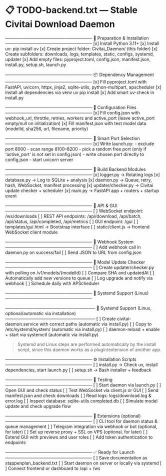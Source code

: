 # 📋 TODO-backend.txt — Stable Civitai Download Daemon


────────────────────────────
🔧 Preparation & Installation
────────────────────────────
[x] Install Python 3.11+
[x] Install uv: pip install uv
[x] Create project folder: Civitai_Daemon/ (this folder)
[x] Create subfolders: downloads, logs, templates, static, configs, systemd, updater
[x] Add empty files: pyproject.toml, config.json, manifest.json, install.py, setup.sh, launch.py

────────────────────────────
📦 Dependency Management
────────────────────────────
[x] Fill pyproject.toml with FastAPI, uvicorn, httpx, jinja2, sqlite-utils, python-multipart, apscheduler
[x] Install all dependencies via venv uv pip install
[x] Add smart uv-check in install.py

────────────────────────────
🧠 Configuration Files
────────────────────────────
[x] Fill config.json with webhook_url, throttle, retries, workers and active_port (leave active_port empty/null on initialization)
[x] Fill manifest.json with test model data (modelId, sha256, url, filename, priority)

────────────────────────────
🔌 Smart Port Selection
────────────────────────────
[x] Write launch.py:
    - exclude port 8000
    - scan range 8100–8200
    - pick a random free port (only if 'active_port' is not set in config.json)
    - write chosen port directly to config.json
    - start uvicorn server

────────────────────────────
🧱 Build Backend Modules
────────────────────────────
[x] logger.py → Rotating logs
[x] database.py → Log to SQLite + analysis
[x] daemon.py → Queue, retry, hash, WebSocket, manifest processing
[x] updater/checker.py → Civitai update checker + scheduler
[x] main.py → FastAPI app + routers + startup event

────────────────────────────
📡 API & GUI
────────────────────────────
[ ] WebSocket endpoint: /ws/downloads
[ ] REST API endpoints: /api/download, /api/batch, /api/status, /api/completed, /api/metrics
[ ] GUI endpoint: /gui
[ ] templates/gui.html → Bootstrap interface
[ ] static/client.js → frontend WebSocket client module

────────────────────────────
📮 Webhook System
────────────────────────────
[ ] Add webhook call in daemon.py on success/fail
[ ] Send JSON to URL from config.json

────────────────────────────
📆 Model Update Checker
────────────────────────────
[ ] Create updater/checker.py with polling on /v1/models/{modelId}
[ ] Compare SHA and updatedAt
[ ] Automatically add new versions to queue
[ ] Log upgrade and notify via webhook
[ ] Schedule daily with APScheduler

────────────────────────────
🐧 Systemd Support (Linux)
────────────────────────────

─────────────────────────────
🐧 Systemd Support (Linux, optional/automatic via installation)
─────────────────────────────
[ ] Create civitai-daemon.service with correct paths (automatic via install.py)
[ ] Copy to /etc/systemd/system/ (automatic via install.py)
[ ] daemon-reload + enable + start via systemctl (automatic via install.py)
> Systemd and Linux steps are performed automatically by the install script, since this daemon works as a plugin/extension of another app.

────────────────────────────
⚙️ Installation Scripts
────────────────────────────
[ ] install.py → Check uv, install dependencies, start launch.py
[ ] setup.sh → Bash installer + feedback

────────────────────────────
🧪 Testing
────────────────────────────
[ ] Start daemon via launch.py
[ ] Open GUI and check status
[ ] Test WebSocket via client.js or GUI
[ ] Send manifest.json and check downloads
[ ] Read logs: logs/download.log & error.log
[ ] Inspect database: sqlite-utils completed.db
[ ] Simulate model update and check upgrade flow

────────────────────────────
🎯 Extensions (optional)
────────────────────────────
[ ] CLI tool for daemon status & queue management
[ ] Telegram integration via webhook or bot (optional, for later)
[ ] Set up reverse proxy + SSL on VPS (optional, for later)
[ ] Extend GUI with previews and user roles
[ ] Add token authentication to endpoints

────────────────────────────
✅ Ready for Launch
────────────────────────────
[ ] Save documentation as stappenplan_backend.txt
[ ] Start daemon on server or locally via systemd
[ ] Connect frontend or dashboard to /api + /ws
